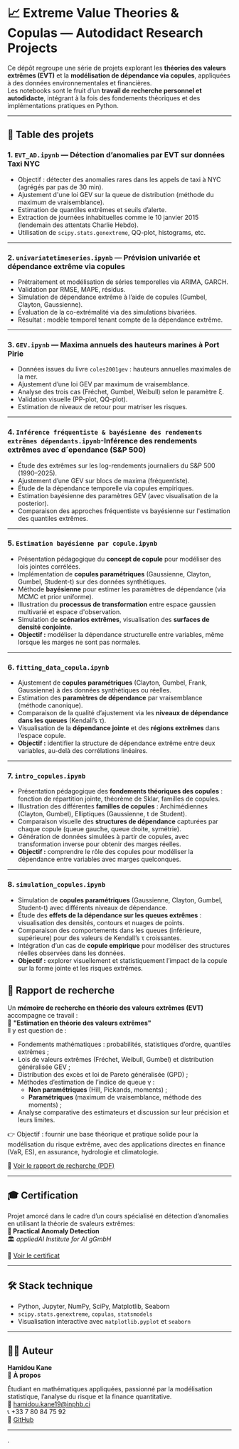 # 📈 Extreme Value Theories & Copulas — Autodidact Research Projects

Ce dépôt regroupe une série de projets explorant les **théories des valeurs extrêmes (EVT)** et la **modélisation de dépendance via copules**, appliquées à des données environnementales et financières.  
Les notebooks sont le fruit d’un **travail de recherche personnel et autodidacte**, intégrant à la fois des fondements théoriques et des implémentations pratiques en Python.

---

## 🧭 Table des projets

### 1. `EVT_AD.ipynb` — Détection d’anomalies par EVT sur données Taxi NYC

* Objectif : détecter des anomalies rares dans les appels de taxi à NYC (agrégés par pas de 30 min).
* Ajustement d'une loi GEV sur la queue de distribution (méthode du maximum de vraisemblance).
* Estimation de quantiles extrêmes et seuils d’alerte.
* Extraction de journées inhabituelles comme le 10 janvier 2015 (lendemain des attentats Charlie Hebdo).
* Utilisation de `scipy.stats.genextreme`, QQ-plot, histograms, etc.

---

### 2. `univariatetimeseries.ipynb` — Prévision univariée et dépendance extrême via copules

* Prétraitement et modélisation de séries temporelles via ARIMA, GARCH.
* Validation par RMSE, MAPE, résidus.
* Simulation de dépendance extrême à l’aide de copules (Gumbel, Clayton, Gaussienne).
* Évaluation de la co-extrémalité via des simulations bivariées.
* Résultat : modèle temporel tenant compte de la dépendance extrême.

---

### 3. `GEV.ipynb` — Maxima annuels des hauteurs marines à Port Pirie

* Données issues du livre `coles2001gev` : hauteurs annuelles maximales de la mer.
* Ajustement d’une loi GEV par maximum de vraisemblance.
* Analyse des trois cas (Fréchet, Gumbel, Weibull) selon le paramètre ξ.
* Validation visuelle (PP-plot, QQ-plot).
* Estimation de niveaux de retour pour matriser les risques.

---

### 4. `Inférence fréquentiste & bayésienne des rendements extrêmes dépendants.ipynb`-Inférence des rendements extrêmes avec d´ependance (S&P 500) 

* Étude des extrêmes sur les log-rendements journaliers du S&P 500 (1990–2025).
* Ajustement d’une GEV sur blocs de maxima (fréquentiste).
* Étude de la dépendance temporelle via copules empiriques.
* Estimation bayésienne des paramètres GEV (avec visualisation de la posterior).
* Comparaison des approches fréquentiste vs bayésienne sur l'estimation des quantiles extrêmes.

---

### 5. `Estimation bayésienne par copule.ipynb`

* Présentation pédagogique du **concept de copule** pour modéliser des lois jointes corrélées.
* Implémentation de **copules paramétriques** (Gaussienne, Clayton, Gumbel, Student-t) sur des données synthétiques.
* Méthode **bayésienne** pour estimer les paramètres de dépendance (via MCMC et prior uniforme).
* Illustration du **processus de transformation** entre espace gaussien multivarié et espace d'observation.
* Simulation de **scénarios extrêmes**, visualisation des **surfaces de densité conjointe**.
* **Objectif :** modéliser la dépendance structurelle entre variables, même lorsque les marges ne sont pas normales.


---

### 6. `fitting_data_copula.ipynb`

* Ajustement de **copules paramétriques** (Clayton, Gumbel, Frank, Gaussienne) à des données synthétiques ou réelles.
* Estimation des **paramètres de dépendance** par vraisemblance (méthode canonique).
* Comparaison de la qualité d’ajustement via les **niveaux de dépendance dans les queues** (Kendall’s τ).
* Visualisation de la **dépendance jointe** et des **régions extrêmes** dans l’espace copule.
* **Objectif :** identifier la structure de dépendance extrême entre deux variables, au-delà des corrélations linéaires.


---
### 7. `intro_copules.ipynb`

* Présentation pédagogique des **fondements théoriques des copules** : fonction de répartition jointe, théorème de Sklar, familles de copules.
* Illustration des différentes **familles de copules** : Archimédiennes (Clayton, Gumbel), Elliptiques (Gaussienne, t de Student).
* Comparaison visuelle des **structures de dépendance** capturées par chaque copule (queue gauche, queue droite, symétrie).
* Génération de données simulées à partir de copules, avec transformation inverse pour obtenir des marges réelles.
* **Objectif :** comprendre le rôle des copules pour modéliser la dépendance entre variables avec marges quelconques.
---
### 8. `simulation_copules.ipynb`

* Simulation de **copules paramétriques** (Gaussienne, Clayton, Gumbel, Student-t) avec différents niveaux de dépendance.
* Étude des **effets de la dépendance sur les queues extrêmes** : visualisation des densités, contours et nuages de points.
* Comparaison des comportements dans les queues (inférieure, supérieure) pour des valeurs de Kendall’s τ croissantes.
* Intégration d’un cas de **copule empirique** pour modéliser des structures réelles observées dans les données.
* **Objectif :** explorer visuellement et statistiquement l’impact de la copule sur la forme jointe et les risques extrêmes.


## 📄 Rapport de recherche

Un **mémoire de recherche en théorie des valeurs extrêmes (EVT)** accompagne ce travail :  
📌 **"Estimation en théorie des valeurs extrêmes"**  
Il y est question de :
- Fondements mathématiques : probabilités, statistiques d’ordre, quantiles extrêmes ;  
- Lois de valeurs extrêmes (Fréchet, Weibull, Gumbel) et distribution généralisée GEV ;  
- Distribution des excès et loi de Pareto généralisée (GPD) ;  
- Méthodes d’estimation de l’indice de queue γ :  
  - **Non paramétriques** (Hill, Pickands, moments) ;  
  - **Paramétriques** (maximum de vraisemblance, méthode des moments) ;  
- Analyse comparative des estimateurs et discussion sur leur précision et leurs limites.  

👉 Objectif : fournir une base théorique et pratique solide pour la modélisation du risque extrême, avec des applications directes en finance (VaR, ES), en assurance, hydrologie et climatologie.


📎 [Voir le rapport de recherche (PDF)](https://github.com/newma2n/extreme_values_theories/blob/main/Rapport_de_recherche_EVT.pdf)

---

## 🎓 Certification

Projet amorcé dans le cadre d’un cours spécialisé en détection d’anomalies en utilisant la théorie de svaleurs extrêmes:  
**📘 Practical Anomaly Detection**  
🏛️ *appliedAI Institute for AI gGmbH*

📜 [Voir le certificat](https://github.com/newma2n/extreme_values_theories/blob/main/Certificate_of_Completion.pdf)

---

## 🛠️ Stack technique

* Python, Jupyter, NumPy, SciPy, Matplotlib, Seaborn
* `scipy.stats.genextreme`, `copulas`, `statsmodels`
* Visualisation interactive avec `matplotlib.pyplot` et `seaborn`

---

## 🙋‍♂️ Auteur

**Hamidou Kane**  
🎯 **À propos**

Étudiant en mathématiques appliquées, passionné par la modélisation statistique, l’analyse du risque et la finance quantitative.  
📧 [hamidou.kane19@inphb.ci](mailto:hamidou.kane19@inphb.ci)  
📞 +33 7 80 84 75 92  
🔗 [GitHub](https://github.com/newma2n)

---
.
